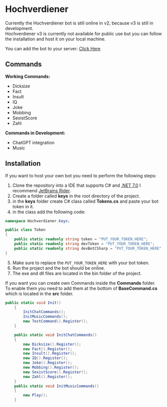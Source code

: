 ﻿# Hochverdiener
Currently the Hochverdiener bot is still online in v2, because v3 is still in development.<br>
Hochverdiener v3 is currently not available for public use but you can follow the installation and host it on your local machine.<br>

You can add the bot to your server: [Click Here](https://discord.com/api/oauth2/authorize?client_id=954136734482989096&permissions=515869494976&scope=bot)<br>
## Commands
**Working Commands:**
- Dicksize
- Fact
- Insult
- IQ
- Joke
- Mobbing
- SexistScore
- Zahl<br>

**Commands in Development:**
- ChatGPT integration
- Music
## Installation
If you want to host your own bot you need to perform the following steps:
1. Clone the repository into a IDE that supports C# and [.NET 7.0](https://dotnet.microsoft.com/en-us/download/dotnet/7.0) I recommend [JetBrains Rider](https://www.jetbrains.com/rider/).
2. Create a folder called **keys** in the root directory of the project.
3. in the **keys** folder create C# class called **Tokens.cs** and paste your bot token in it.
4. in the class add the following code:
```csharp
namespace Hochverdiener.keys;

public class Token
{
    public static readonly string token = "PUT_YOUR_TOKEN_HERE";
    public static readonly string devToken = "PUT_YOUR_TOKEN_HERE";
    public static readonly string devBotCSharp = "PUT_YOUR_TOKEN_HERE";
}
```
5. Make sure to replace the ``PUT_YOUR_TOKEN_HERE`` with your bot token.
6. Run the project and the bot should be online.
7. The exe and dll  files are located in the bin folder of the project.

If you want you can create own Commands inside the **Commands** folder.<br>
To enable them you need to add them at the bottom of **BaseCommand.cs** which is located in the **src** folder.<br>
```csharp
public static void Init()
    {
        InitChatCommands();
        InitMusicCommands();
        new TestCommand().Register();
    }

    public static void InitChatCommands()
    {
        new Dicksize().Register();
        new Fact().Register();
        new Insult().Register();
        new IQ().Register();
        new Joke().Register();
        new Mobbing().Register();
        new SexistScore().Register();
        new Zahl().Register();
    }
    public static void InitMusicCommands()
    {
        new Play();
    }
```